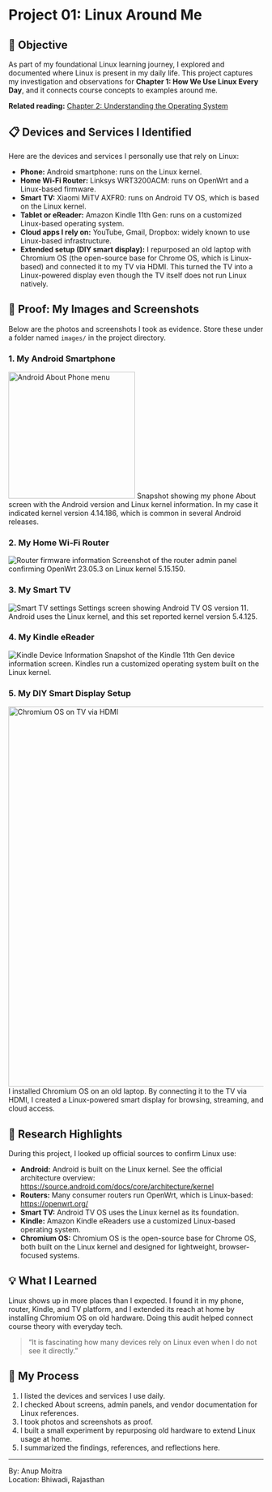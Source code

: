 # Project 01: Linux Around Me

## 📝 Objective

As part of my foundational Linux learning journey, I explored and documented where Linux is present in my daily life. This project captures my investigation and observations for **Chapter 1: How We Use Linux Every Day**, and it connects course concepts to examples around me.

**Related reading:** [Chapter 2: Understanding the Operating System](https://github.com/anup-moitra/foundational-linux-training/blob/main/01-understanding-linux-concepts/02-understanding-the-os.md)

## 📋 Devices and Services I Identified

Here are the devices and services I personally use that rely on Linux:

- **Phone:** Android smartphone: runs on the Linux kernel.
- **Home Wi‑Fi Router:** Linksys WRT3200ACM: runs on OpenWrt and a Linux-based firmware.
- **Smart TV:** Xiaomi MiTV AXFR0: runs on Android TV OS, which is based on the Linux kernel.
- **Tablet or eReader:** Amazon Kindle 11th Gen: runs on a customized Linux-based operating system.
- **Cloud apps I rely on:** YouTube, Gmail, Dropbox: widely known to use Linux-based infrastructure.
- **Extended setup (DIY smart display):** I repurposed an old laptop with Chromium OS (the open-source base for Chrome OS, which is Linux-based) and connected it to my TV via HDMI. This turned the TV into a Linux-powered display even though the TV itself does not run Linux natively.

## 📸 Proof: My Images and Screenshots

Below are the photos and screenshots I took as evidence. Store these under a folder named `images/` in the project directory.

### 1. My Android Smartphone

<img src="images/myphone-about.png" alt="Android About Phone menu" width="250"/>  
Snapshot showing my phone About screen with the Android version and Linux kernel information. In my case it indicated kernel version 4.14.186, which is common in several Android releases.

### 2. My Home Wi‑Fi Router

<img src="images/router-info.jpg" alt="Router firmware information"/>  
Screenshot of the router admin panel confirming OpenWrt 23.05.3 on Linux kernel 5.15.150.

### 3. My Smart TV

<img src="images/smart-tv-settings.png" alt="Smart TV settings"/>  
Settings screen showing Android TV OS version 11. Android uses the Linux kernel, and this set reported kernel version 5.4.125.

### 4. My Kindle eReader

<img src="images/kindle-about.png" alt="Kindle Device Information"/>  
Snapshot of the Kindle 11th Gen device information screen. Kindles run a customized operating system built on the Linux kernel.

### 5. My DIY Smart Display Setup

<img src="images/chromiumos-tv.png" alt="Chromium OS on TV via HDMI" width="750"/>  
I installed Chromium OS on an old laptop. By connecting it to the TV via HDMI, I created a Linux-powered smart display for browsing, streaming, and cloud access.

## 🔗 Research Highlights

During this project, I looked up official sources to confirm Linux use:

- **Android:** Android is built on the Linux kernel. See the official architecture overview: <https://source.android.com/docs/core/architecture/kernel>
- **Routers:** Many consumer routers run OpenWrt, which is Linux-based: <https://openwrt.org/>
- **Smart TV:** Android TV OS uses the Linux kernel as its foundation.
- **Kindle:** Amazon Kindle eReaders use a customized Linux-based operating system.
- **Chromium OS:** Chromium OS is the open-source base for Chrome OS, both built on the Linux kernel and designed for lightweight, browser-focused systems.

## 💡 What I Learned

Linux shows up in more places than I expected. I found it in my phone, router, Kindle, and TV platform, and I extended its reach at home by installing Chromium OS on old hardware. Doing this audit helped connect course theory with everyday tech.

> “It is fascinating how many devices rely on Linux even when I do not see it directly.”

## 📁 My Process

1. I listed the devices and services I use daily.  
2. I checked About screens, admin panels, and vendor documentation for Linux references.  
3. I took photos and screenshots as proof.  
4. I built a small experiment by repurposing old hardware to extend Linux usage at home.  
5. I summarized the findings, references, and reflections here.

---

By: Anup Moitra  
Location: Bhiwadi, Rajasthan
